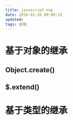 ```yaml
---
title: javascript-oop
date: 2016-02-26 09:09:15
updated:
tags: 前端
---
```


# 基于对象的继承

## Object.create()

## $.extend()

# 基于类型的继承